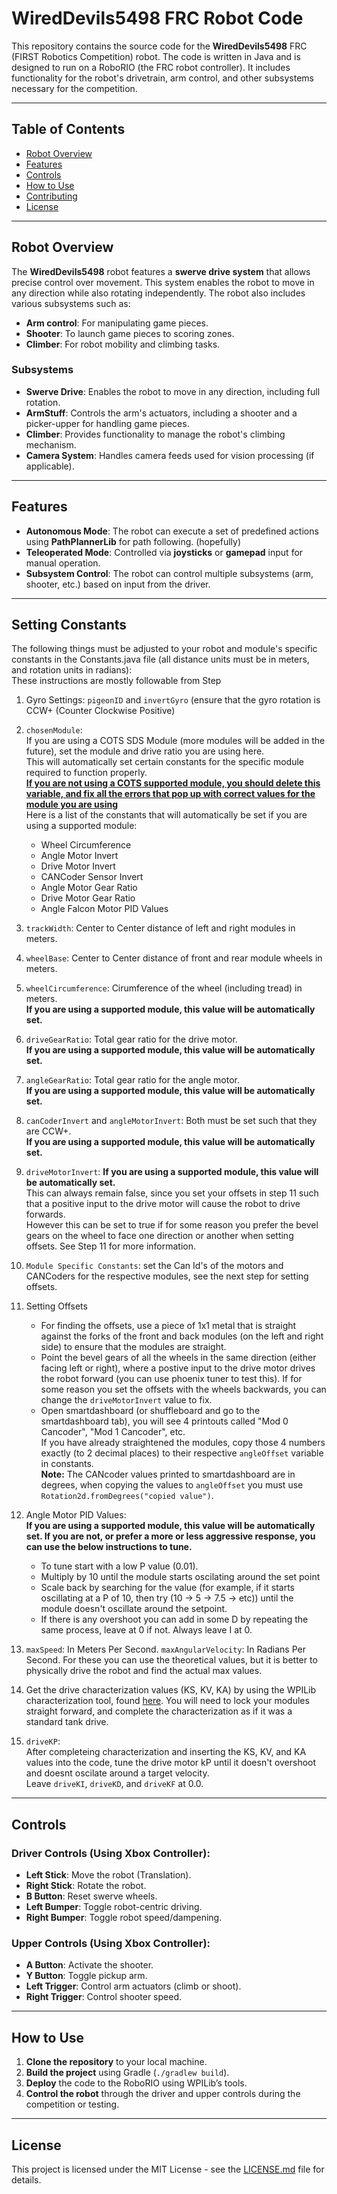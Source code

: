 # **WiredDevils5498 FRC Robot Code**

This repository contains the source code for the **WiredDevils5498** FRC (FIRST Robotics Competition) robot. The code is written in Java and is designed to run on a RoboRIO (the FRC robot controller). It includes functionality for the robot's drivetrain, arm control, and other subsystems necessary for the competition.

---

## **Table of Contents**

- [Robot Overview](#robot-overview)
- [Features](#features)
- [Controls](#controls)
- [How to Use](#how-to-use)
- [Contributing](#contributing)
- [License](#license)

---

## **Robot Overview**

The **WiredDevils5498** robot features a **swerve drive system** that allows precise control over movement. This system enables the robot to move in any direction while also rotating independently. The robot also includes various subsystems such as:
- **Arm control**: For manipulating game pieces.
- **Shooter**: To launch game pieces to scoring zones.
- **Climber**: For robot mobility and climbing tasks.

### **Subsystems**
- **Swerve Drive**: Enables the robot to move in any direction, including full rotation.
- **ArmStuff**: Controls the arm's actuators, including a shooter and a picker-upper for handling game pieces.
- **Climber**: Provides functionality to manage the robot's climbing mechanism.
- **Camera System**: Handles camera feeds used for vision processing (if applicable).

---

## **Features**

- **Autonomous Mode**: The robot can execute a set of predefined actions using **PathPlannerLib** for path following. (hopefully)
- **Teleoperated Mode**: Controlled via **joysticks** or **gamepad** input for manual operation.
- **Subsystem Control**: The robot can control multiple subsystems (arm, shooter, etc.) based on input from the driver.

---

## **Setting Constants**

The following things must be adjusted to your robot and module's specific constants in the Constants.java file (all distance units must be in meters, and rotation units in radians):</br>
These instructions are mostly followable from Step 
1. Gyro Settings: ```pigeonID``` and ```invertGyro``` (ensure that the gyro rotation is CCW+ (Counter Clockwise Positive)
2. ```chosenModule```: 
<br>If you are using a COTS SDS Module (more modules will be added in the future), set the module and drive ratio you are using here. 
<br>This will automatically set certain constants for the specific module required to function properly. 
<br><b><u>If you are not using a COTS supported module, you should delete this variable, and fix all the errors that pop up with correct values for the module you are using</b></u>
<br> Here is a list of the constants that will automatically be set if you are using a supported module:
    * Wheel Circumference
    * Angle Motor Invert
    * Drive Motor Invert
    * CANCoder Sensor Invert
    * Angle Motor Gear Ratio
    * Drive Motor Gear Ratio
    * Angle Falcon Motor PID Values
    
3. ```trackWidth```: Center to Center distance of left and right modules in meters.
4. ```wheelBase```: Center to Center distance of front and rear module wheels in meters.
5. ```wheelCircumference```: Cirumference of the wheel (including tread) in meters. <br><b>If you are using a supported module, this value will be automatically set.</b>
6. ```driveGearRatio```: Total gear ratio for the drive motor. <br><b>If you are using a supported module, this value will be automatically set.</b>
7. ```angleGearRatio```: Total gear ratio for the angle motor. <br><b>If you are using a supported module, this value will be automatically set.</b>
8. ```canCoderInvert``` and ```angleMotorInvert```: Both must be set such that they are CCW+. <br><b>If you are using a supported module, this value will be automatically set.</b>
9. ```driveMotorInvert```: <b>If you are using a supported module, this value will be automatically set.</b>
<br>This can always remain false, since you set your offsets in step 11 such that a positive input to the drive motor will cause the robot to drive forwards.
<br>However this can be set to true if for some reason you prefer the bevel gears on the wheel to face one direction or another when setting offsets. See Step 11 for more information.

10. ```Module Specific Constants```: set the Can Id's of the motors and CANCoders for the respective modules, see the next step for setting offsets.
11. Setting Offsets
    * For finding the offsets, use a piece of 1x1 metal that is straight against the forks of the front and back modules (on the left and right side) to ensure that the modules are straight. 
    * Point the bevel gears of all the wheels in the same direction (either facing left or right), where a postive input to the drive motor drives the robot forward (you can use phoenix tuner to test this). If for some reason you set the offsets with the wheels backwards, you can change the ```driveMotorInvert``` value to fix.
    * Open smartdashboard (or shuffleboard and go to the smartdashboard tab), you will see 4 printouts called "Mod 0 Cancoder", "Mod 1 Cancoder", etc. 
    <br>If you have already straightened the modules, copy those 4 numbers exactly (to 2 decimal places) to their respective ```angleOffset``` variable in constants.
    <br><b>Note:</b> The CANcoder values printed to smartdashboard are in degrees, when copying the values to ```angleOffset``` you must use ```Rotation2d.fromDegrees("copied value")```.

12. Angle Motor PID Values: <br><b>If you are using a supported module, this value will be automatically set. If you are not, or prefer a more or less aggressive response, you can use the below instructions to tune.</b> 
    * To tune start with a low P value (0.01).
    * Multiply by 10 until the module starts oscilating around the set point
    * Scale back by searching for the value (for example, if it starts oscillating at a P of 10, then try (10 -> 5 -> 7.5 -> etc)) until the module doesn't oscillate around the setpoint.
    * If there is any overshoot you can add in some D by repeating the same process, leave at 0 if not. Always leave I at 0.

13. ```maxSpeed```: In Meters Per Second. ```maxAngularVelocity```: In Radians Per Second. For these you can use the theoretical values, but it is better to physically drive the robot and find the actual max values.


14. Get the drive characterization values (KS, KV, KA) by using the WPILib characterization tool, found [here](https://docs.wpilib.org/en/stable/docs/software/wpilib-tools/robot-characterization/introduction.html). You will need to lock your modules straight forward, and complete the characterization as if it was a standard tank drive.
15. ```driveKP```: 
<br>After completeing characterization and inserting the KS, KV, and KA values into the code, tune the drive motor kP until it doesn't overshoot and doesnt oscilate around a target velocity.
<br>Leave ```driveKI```, ```driveKD```, and ```driveKF``` at 0.0.

---

## **Controls**

### **Driver Controls** (Using Xbox Controller):
- **Left Stick**: Move the robot (Translation).
- **Right Stick**: Rotate the robot.
- **B Button**: Reset swerve wheels.
- **Left Bumper**: Toggle robot-centric driving.
- **Right Bumper**: Toggle robot speed/dampening.

### **Upper Controls** (Using Xbox Controller):
- **A Button**: Activate the shooter.
- **Y Button**: Toggle pickup arm.
- **Left Trigger**: Control arm actuators (climb or shoot).
- **Right Trigger**: Control shooter speed.

---

## **How to Use**

1. **Clone the repository** to your local machine.
2. **Build the project** using Gradle (`./gradlew build`).
3. **Deploy** the code to the RoboRIO using WPILib’s tools.
4. **Control the robot** through the driver and upper controls during the competition or testing.

---

## **License**

This project is licensed under the MIT License - see the [LICENSE.md](LICENSE.md) file for details.
